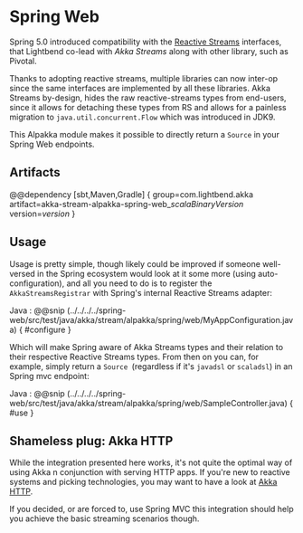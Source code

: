 # Spring Web

Spring 5.0 introduced compatibility with the [Reactive Streams](https://github.com/reactive-streams/reactive-streams-jvm) 
interfaces, that Lightbend co-lead with *Akka Streams* along with other library, such as Pivotal.

Thanks to adopting reactive streams, multiple libraries can now inter-op since the same interfaces are implemented by 
all these libraries. Akka Streams by-design, hides the raw reactive-streams types from end-users, since it allows for
detaching these types from RS and allows for a painless migration to `java.util.concurrent.Flow` which was introduced in JDK9.

This Alpakka module makes it possible to directly return a `Source` in your Spring Web endpoints.

## Artifacts

@@dependency [sbt,Maven,Gradle] {
  group=com.lightbend.akka
  artifact=akka-stream-alpakka-spring-web_$scalaBinaryVersion$
  version=$version$
}

## Usage

Usage is pretty simple, though likely could be improved if someone well-versed in the Spring ecosystem would look at it some more (using auto-configuration), and all you need to do is to register the `AkkaStreamsRegistrar` with Spring's internal Reactive Streams adapter:

Java
: @@snip (../../../../spring-web/src/test/java/akka/stream/alpakka/spring/web/MyAppConfiguration.java) { #configure }

Which will make Spring aware of Akka Streams types and their relation to their respective Reactive Streams types. From then on you can, for example, simply return a `Source `(regardless if it's `javadsl` or `scaladsl`) in an Spring mvc endpoint:
 
Java
: @@snip (../../../../spring-web/src/test/java/akka/stream/alpakka/spring/web/SampleController.java) { #use }



## Shameless plug: Akka HTTP 

While the integration presented here works, it's not quite the optimal way of using Akka n conjunction with serving HTTP apps.
If you're new to reactive systems and picking technologies, you may want to have a look at [Akka HTTP](https://doc.akka.io/docs/akka-http/current/scala/http/).

If you decided, or are forced to, use Spring MVC this integration should help you achieve the basic streaming scenarios though.
